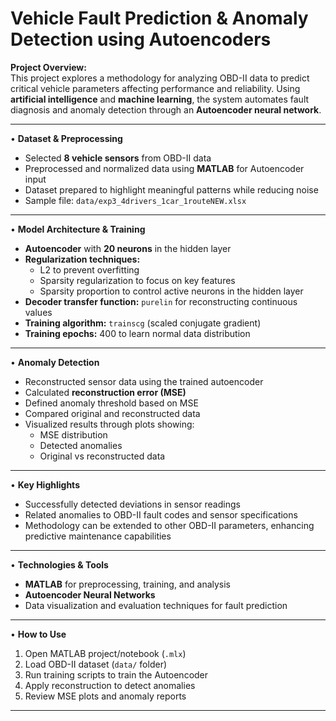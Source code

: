 
# Vehicle Fault Prediction & Anomaly Detection using Autoencoders

**Project Overview:**  
This project explores a methodology for analyzing OBD-II data to predict critical vehicle parameters affecting performance and reliability. Using **artificial intelligence** and **machine learning**, the system automates fault diagnosis and anomaly detection through an **Autoencoder neural network**.

---

• **Dataset & Preprocessing**
- Selected **8 vehicle sensors** from OBD-II data  
- Preprocessed and normalized data using **MATLAB** for Autoencoder input  
- Dataset prepared to highlight meaningful patterns while reducing noise
- Sample file: `data/exp3_4drivers_1car_1routeNEW.xlsx`

---

• **Model Architecture & Training**
- **Autoencoder** with **20 neurons** in the hidden layer  
- **Regularization techniques:**  
  - L2 to prevent overfitting  
  - Sparsity regularization to focus on key features  
  - Sparsity proportion to control active neurons in the hidden layer  
- **Decoder transfer function:** `purelin` for reconstructing continuous values  
- **Training algorithm:** `trainscg` (scaled conjugate gradient)  
- **Training epochs:** 400 to learn normal data distribution  

---

• **Anomaly Detection**
- Reconstructed sensor data using the trained autoencoder  
- Calculated **reconstruction error (MSE)**  
- Defined anomaly threshold based on MSE  
- Compared original and reconstructed data  
- Visualized results through plots showing:  
  - MSE distribution  
  - Detected anomalies  
  - Original vs reconstructed data  

---

• **Key Highlights**
- Successfully detected deviations in sensor readings  
- Related anomalies to OBD-II fault codes and sensor specifications  
- Methodology can be extended to other OBD-II parameters, enhancing predictive maintenance capabilities

---

• **Technologies & Tools**
- **MATLAB** for preprocessing, training, and analysis  
- **Autoencoder Neural Networks**  
- Data visualization and evaluation techniques for fault prediction

---

• **How to Use**
1. Open MATLAB project/notebook (`.mlx`)  
2. Load OBD-II dataset (`data/` folder)  
3. Run training scripts to train the Autoencoder  
4. Apply reconstruction to detect anomalies  
5. Review MSE plots and anomaly reports

---

